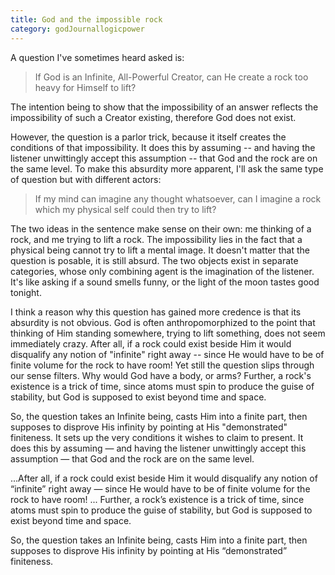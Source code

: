 ```yaml
---
title: God and the impossible rock
category: godJournallogicpower
---
```


A question I've sometimes heard asked is:

> If God is an Infinite, All-Powerful Creator, can He create a rock too heavy for Himself to lift?

The intention being to show that the impossibility of an answer reflects the impossibility of such a Creator existing, therefore God does not exist.

However, the question is a parlor trick, because it itself creates the conditions of that impossibility.  It does this by assuming -- and having the listener unwittingly accept this assumption -- that God and the rock are on the same level.  To make this absurdity more apparent, I'll ask the same type of question but with different actors:

> If my mind can imagine any thought whatsoever, can I imagine a rock which my physical self could then try to lift?

The two ideas in the sentence make sense on their own: me thinking of a rock, and me trying to lift a rock.  The impossibility lies in the fact that a physical being cannot try to lift a mental image.  It doesn't matter that the question is posable, it is still absurd.  The two objects exist in separate categories, whose only combining agent is the imagination of the listener.  It's like asking if a sound smells funny, or the light of the moon tastes good tonight.

I think a reason why this question has gained more credence is that its absurdity is not obvious.  God is often anthropomorphized to the point that thinking of Him standing somewhere, trying to lift something, does not seem immediately crazy.  After all, if a rock could exist beside Him it would disqualify any notion of "infinite" right away -- since He would have to be of finite volume for the rock to have room!  Yet still the question slips through our sense filters.  Why would God have a body, or arms?  Further, a rock's existence is a trick of time, since atoms must spin to produce the guise of stability, but God is supposed to exist beyond time and space.

So, the question takes an Infinite being, casts Him into a finite part, then supposes to disprove His infinity by pointing at His "demonstrated" finiteness.  It sets up the very conditions it wishes to claim to present.
It does this by assuming &#8212; and having the listener unwittingly accept this assumption &#8212; that God and the rock are on the same level.

...After all, if a rock could exist beside Him it would disqualify any notion of &#8220;infinite&#8221; right away &#8212; since He would have to be of finite volume for the rock to have room!  ...  Further, a rock&#8217;s existence is a trick of time, since atoms must spin to produce the guise of stability, but God is supposed to exist beyond time and space.


 So, the question takes an Infinite being, casts Him into a finite part, then supposes to disprove His infinity by pointing at His &#8220;demonstrated&#8221; finiteness.

